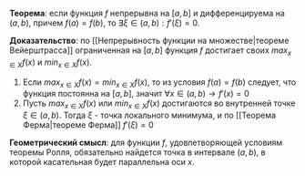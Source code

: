 **Теорема**: если функция $f$ непрерывна на $[a, b]$ и дифференцируема на $(a, b)$, причем $f(a) = f(b)$, то $\exists \xi \in (a, b): f'(\xi) = 0$.

**Доказательство**: по [[Непрерывность функции на множестве|теореме Вейерштрасса]] ограниченная на $[a,b]$ функция $f$ достигает своих  ${max}_{x \in X}f(x)$ и ${min}_{x \in X}f(x)$.
1. Если ${max}_{x \in X}f(x) = {min}_{x \in X}f(x)$, то из условия $f(a) = f(b)$ следует, что функция постоянна на $[a,b]$, значит $\forall x \in (a, b) \rightarrow f'(x) = 0$
2. Пусть ${max}_{x \in X}f(x)$ или  ${min}_{x \in X}f(x)$ достигаются во внутренней точке $\xi \in (a, b)$. Тогда $\xi$ - точка локального минимума, и по [[Теорема Ферма|теореме Ферма]] $f'(\xi) = 0$

**Геометрический смысл**: для функции $f$, удовлетворяющей условиям теоремы Ролля, обязательно найдется точка в интервале $(a, b)$, в которой касательная будет параллельна оси $x$.

